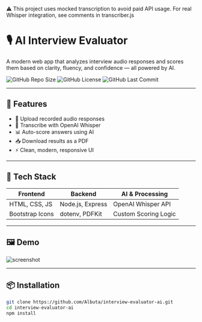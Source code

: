 ⚠️ This project uses mocked transcription to avoid paid API usage. For real Whisper integration, see comments in transcriber.js

# 🎙️ AI Interview Evaluator

A modern web app that analyzes interview audio responses and scores them based on clarity, fluency, and confidence — all powered by AI.

![GitHub Repo Size](https://img.shields.io/github/repo-size/Albuta/interview-evaluator-ai)
![GitHub License](https://img.shields.io/github/license/Albuta/interview-evaluator-ai)
![GitHub Last Commit](https://img.shields.io/github/last-commit/Albuta/interview-evaluator-ai)

---

## 🧠 Features

- 🎤 Upload recorded audio responses
- 🧾 Transcribe with OpenAI Whisper
- 📊 Auto-score answers using AI
- 📥 Download results as a PDF
- ⚡ Clean, modern, responsive UI

---

## 🚀 Tech Stack

| Frontend         | Backend           | AI & Processing         |
|------------------|-------------------|--------------------------|
| HTML, CSS, JS    | Node.js, Express  | OpenAI Whisper API      |
| Bootstrap Icons  | dotenv, PDFKit    | Custom Scoring Logic    |

---

## 🖼️ Demo

![screenshot](https://github.com/Albuta/interview-evaluator-ai/assets/demo-screenshot.png) <!-- Optional: Replace with real screenshot -->

---

## 📦 Installation

```bash
git clone https://github.com/Albuta/interview-evaluator-ai.git
cd interview-evaluator-ai
npm install
